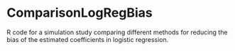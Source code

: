 # ComparisonLogRegBias

R code for a simulation study comparing different methods for reducing the bias of the estimated coefficients in logistic regression.
